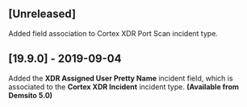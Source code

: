 ## [Unreleased]
Added field association to Cortex XDR Port Scan incident type.

## [19.9.0] - 2019-09-04
Added the **XDR Assigned User Pretty Name** incident field, which is associated to the **Cortex XDR Incident** incident type. **(Available from Demsito 5.0)**
